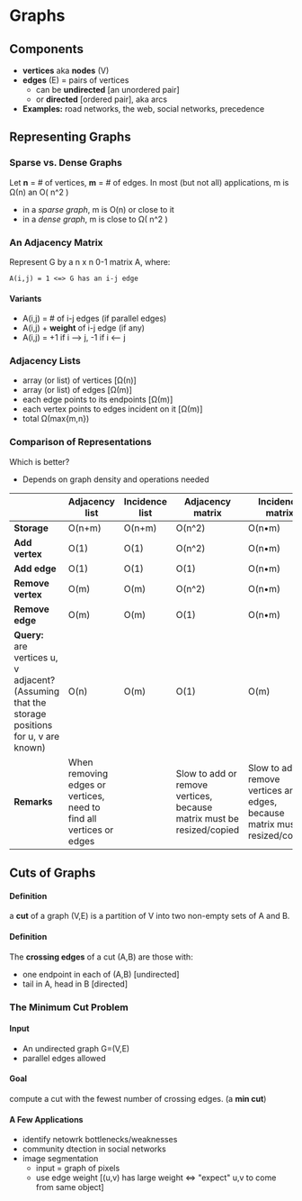 # Graphs

## Components

 * **vertices** aka **nodes** (V)
 * **edges** (E) = pairs of vertices
   * can be **undirected** [an unordered pair]
   * or **directed** [ordered pair], aka arcs
 * **Examples:** road networks, the web, social networks, precedence

## Representing Graphs

### Sparse vs. Dense Graphs

Let **n** = # of vertices, **m** = # of edges. In most (but not all) applications, m is Ω(n) an O( n^2 )

  * in a _sparse graph_, m is O(n) or close to it
  * in a _dense graph_, m is close to Ω( n^2 )

### An Adjacency Matrix

Represent G by a n x n 0-1 matrix A, where:

    A(i,j) = 1 <=> G has an i-j edge

#### Variants

  * A(i,j) = # of i-j edges (if parallel edges)
  * A(i,j) + **weight** of i-j edge (if any)
  * A(i,j) = +1 if i --> j, -1 if i <-- j

### Adjacency Lists

  * array (or list) of vertices [Ω(n)]
  * array (or list) of edges [Ω(m)]
  * each edge points to its endpoints [Ω(m)]
  * each vertex points to edges incident on it [Ω(m)]
  * total Ω(max{m,n})

### Comparison of Representations

Which is better?

  * Depends on graph density and operations needed

||Adjacency list|Incidence list|Adjacency matrix|Incidence matrix
---|---|---|---|---
**Storage**|O(n+m)|O(n+m)|O(n^2)|O(n•m)
**Add vertex**|O(1)|O(1)|O(n^2)|O(n•m)
**Add edge**|O(1)|O(1)|O(1)|O(n•m)
**Remove vertex**|O(m)|O(m)|O(n^2)|O(n•m)
**Remove edge**|O(m)|O(m)|O(1)|O(n•m)
**Query:** are vertices u, v adjacent? (Assuming that the storage positions for u, v are known)|O(n)|O(m)|O(1)|O(m)
**Remarks**|When removing edges or vertices, need to find all vertices or edges||Slow to add or remove vertices, because matrix must be resized/copied|Slow to add or remove vertices and edges, because matrix must be resized/copied


## Cuts of Graphs

#### Definition

a **cut** of a graph (V,E) is a partition of V into two non-empty sets of A and B.

#### Definition

The **crossing edges** of a cut (A,B) are those with:

  * one endpoint in each of (A,B) [undirected]
  * tail in A, head in B [directed]

### The Minimum Cut Problem

#### Input

  * An undirected graph G=(V,E)
  * parallel edges allowed

#### Goal

compute a cut with the fewest number of crossing edges. (a **min cut**)

#### A Few Applications

  * identify netowrk bottlenecks/weaknesses
  * community dtection in social networks
  * image segmentation
    * input = graph of pixels
    * use edge weight [(u,v) has large weight <=> "expect" u,v to come from same object]
